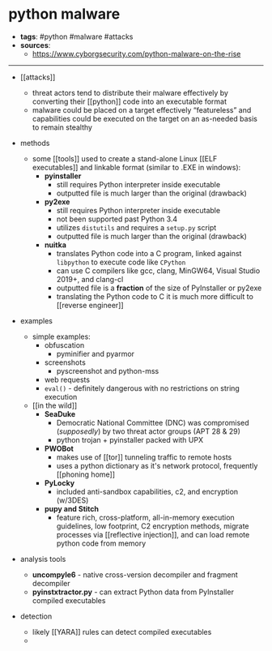 # python malware

- **tags**: #python #malware #attacks 
- **sources**: 
	- https://www.cyborgsecurity.com/python-malware-on-the-rise
---

- [[attacks]]
	- threat actors tend to distribute their malware effectively by converting their [[python]] code into an executable format
	- malware could be placed on a target effectively “featureless” and capabilities could be executed on the target on an as-needed basis to remain stealthy

- methods
	- some [[tools]] used to create a stand-alone Linux [[ELF executables]] and linkable format (similar to .EXE in windows):
		-  **pyinstaller** 
			- still requires Python interpreter inside executable
			- outputted file is much larger than the original (drawback)
		- **py2exe**
			- still requires Python interpreter inside executable
			- not been supported past Python 3.4
			- utilizes `distutils` and requires a `setup.py` script
			- outputted file is much larger than the original (drawback)
		- **nuitka**
			- translates Python code into a C program, linked against `libpython` to execute code like `CPython`
			- can use C compilers like gcc, clang, MinGW64, Visual Studio 2019+, and clang-cl
			- outputted file is a **fraction** of the size of PyInstaller or py2exe
			- translating the Python code to C it is much more difficult to [[reverse engineer]]

- examples
	- simple examples:
		- obfuscation
			- pyminifier and pyarmor
		- screenshots
			- pyscreenshot and python-mss
		- web requests
		- `eval()` - definitely dangerous with no restrictions on string execution
	- [[in the wild]]
		- **SeaDuke**
			- Democratic National Committee (DNC) was compromised (_supposedly_) by two threat actor groups (APT 28 & 29)
			- python trojan + pyinstaller packed with UPX
		- **PWOBot**
			- makes use of [[tor]] tunneling traffic to remote hosts
			- uses a python dictionary as it's network protocol, frequently [[phoning home]]
		- **PyLocky**
			- included anti-sandbox capabilities, c2, and encryption (w/3DES)
		- **pupy and Stitch**
			- feature rich, cross-platform, all-in-memory execution guidelines, low footprint, C2 encryption methods, migrate processes via [[reflective injection]], and can load remote python code from memory

- analysis tools
	- **uncompyle6** - native cross-version decompiler and fragment decompiler
	- **pyinstxtractor.py** - can extract Python data from PyInstaller compiled executables

- detection
	- likely [[YARA]] rules can detect compiled executables
	- 